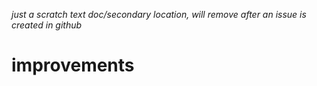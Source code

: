 *just a scratch text doc/secondary location, will remove after an issue is created in github*

# improvements

